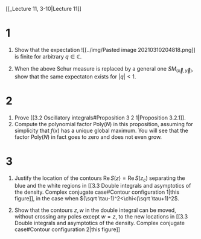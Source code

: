[[_Lecture 11, 3-10|Lecture 11]]

# 1

1. Show that the expectation 
![[../img/Pasted image 20210310204818.png]]
is finite for arbitrary $q\in \mathbb{C}$.

2. When the above Schur measure is replaced by a general one $SM_{(\vec x,\vec y)}$, show that the same expectaton exists for $|q|<1$.

# 2

1. Prove [[3.2 Oscillatory integrals#Proposition 3 2 1|Proposition 3.2.1]]. 
2. Compute the polynomial factor $\mathrm{Poly}(N)$ in this proposition, assuming for simplicity that $f(x)$ has a unique global maximum. You will see that the factor $\mathrm{Poly}(N)$ in fact goes to zero and does not even grow.

# 3

1. Justify the location of the contours $\mathop{\mathrm{Re}}S(z)=\mathop{\mathrm{Re}}S(z_c)$ separating the blue and the white regions in [[3.3 Double integrals and asymptotics of the density. Complex conjugate case#Contour configuration 1|this figure]], in the case when $(\sqrt \tau-1)^2<\chi<(\sqrt \tau+1)^2$.

2. Show that the contours $z,w$ in the double integral can be moved, without crossing any poles except $w=z$, to the new locations in [[3.3 Double integrals and asymptotics of the density. Complex conjugate case#Contour configuration 2|this figure]]


